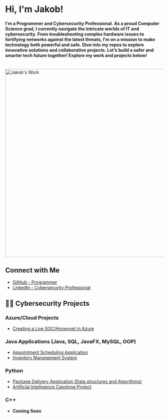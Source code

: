 # Hi, I'm Jakob!

<h4>I'm a Programmer and Cybersecurity Professional. As a proud Computer Science grad, I currently navigate the intricate worlds of IT and cybersecurity. From troubleshooting complex hardware issues to fortifying networks against the latest threats, I’m on a mission to make technology both powerful and safe. Dive into my repos to explore innovative solutions and collaborative projects. Let’s build a safer and smarter tech future together! Explore my work and projects below!</h4>
<br>
<img src="https://images.wallpapersden.com/image/download/anonymous-hacker-working_bGllZ2mUmZqaraWkpJRobWllrWdpZWU.jpg" width="600" alt="Jakob's Work">

## Connect with Me
- [GitHub - Programmer](https://github.com/JohnnyHackz)
- [LinkedIn - Cybersecurity Professional](https://www.linkedin.com/in/jakob-berentsen-38a7b6209)

## 👨‍💻 Cybersecurity Projects

### Azure/Cloud Projects
- [Creating a Live SOC/Honeynet in Azure](https://github.com/JohnnyHackz/Azure-SOC.git)

### Java Applications (Java, SQL, JavaFX, MySQL, OOP)
- [Appointment Scheduling Application](https://github.com/JohnnyHackz/ScheduleApplication.git)
- [Inventory Management System](https://github.com/JohnnyHackz/Inventory_Management_System.git)

### Python
- [Package Delivery Application (Data structures and Algorithms)](https://github.com/JohnnyHackz/C950_Project.git)
- [Artificial Intelligence Capstone Project](https://github.com/JohnnyHackz/Capstone_Project.git)

### C++
- **Coming Soon**
